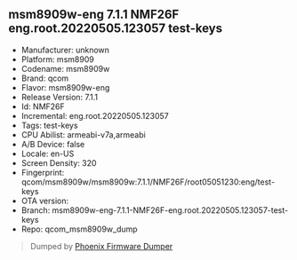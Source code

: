 ## msm8909w-eng 7.1.1 NMF26F eng.root.20220505.123057 test-keys
- Manufacturer: unknown
- Platform: msm8909
- Codename: msm8909w
- Brand: qcom
- Flavor: msm8909w-eng
- Release Version: 7.1.1
- Id: NMF26F
- Incremental: eng.root.20220505.123057
- Tags: test-keys
- CPU Abilist: armeabi-v7a,armeabi
- A/B Device: false
- Locale: en-US
- Screen Density: 320
- Fingerprint: qcom/msm8909w/msm8909w:7.1.1/NMF26F/root05051230:eng/test-keys
- OTA version: 
- Branch: msm8909w-eng-7.1.1-NMF26F-eng.root.20220505.123057-test-keys
- Repo: qcom_msm8909w_dump


>Dumped by [Phoenix Firmware Dumper](https://github.com/DroidDumps/phoenix_firmware_dumper)
